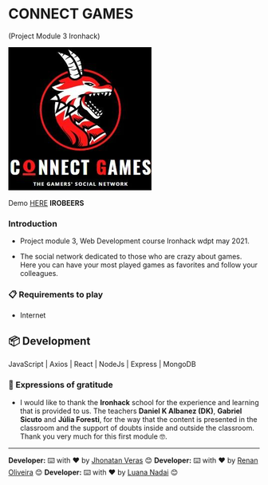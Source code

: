 # **CONNECT GAMES**

(Project Module 3 Ironhack)

 ![Start Screen](./src/images/connectLogo.jpeg)

 Demo [HERE]('') **IROBEERS**

### Introduction

* Project module 3, Web Development course Ironhack wdpt may 2021.

* The social network dedicated to those who are crazy about games.
Here you can have your most played games as favorites and follow your colleagues.
### 📋 Requirements to play

* Internet

## 📦 Development

JavaScript | Axios | React | NodeJs | Express | MongoDB

### 🎁 Expressions of gratitude

* I would like to thank the **Ironhack** school for the experience and learning that is provided to us.
The teachers **Daniel K Albanez (DK)**, **Gabriel Sicuto** and **Júlia Foresti**, for the way that the content is presented in the classroom and the support of doubts inside and outside the classroom.
Thank you very much for this first module 🤓.

---
**Developer:** ⌨️ with ❤️ by [Jhonatan Veras](https://github.com/jhonatanveras) 😊
**Developer:** ⌨️ with ❤️ by [Renan Oliveira](https://github.com/RenanOliveira20) 😊
**Developer:** ⌨️ with ❤️ by [Luana Nadai](https://github.com/lua-nadai) 😊
